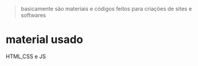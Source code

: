 > basicamente são materiais e códigos feitos para criações de sites e softwares 
# material usado
HTML,CSS e JS


